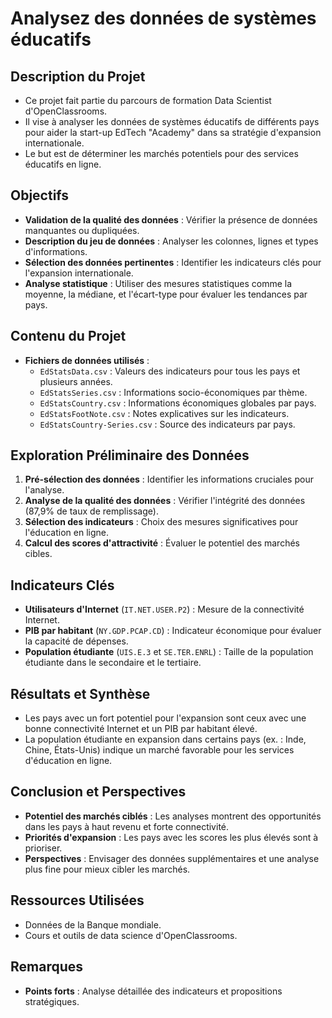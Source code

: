 # Analysez des données de systèmes éducatifs

## Description du Projet
- Ce projet fait partie du parcours de formation Data Scientist d'OpenClassrooms.
- Il vise à analyser les données de systèmes éducatifs de différents pays pour aider la start-up EdTech "Academy" dans sa stratégie d'expansion internationale.
- Le but est de déterminer les marchés potentiels pour des services éducatifs en ligne.

## Objectifs
- **Validation de la qualité des données** : Vérifier la présence de données manquantes ou dupliquées.
- **Description du jeu de données** : Analyser les colonnes, lignes et types d'informations.
- **Sélection des données pertinentes** : Identifier les indicateurs clés pour l'expansion internationale.
- **Analyse statistique** : Utiliser des mesures statistiques comme la moyenne, la médiane, et l'écart-type pour évaluer les tendances par pays.

## Contenu du Projet
- **Fichiers de données utilisés** :
  - `EdStatsData.csv` : Valeurs des indicateurs pour tous les pays et plusieurs années.
  - `EdStatsSeries.csv` : Informations socio-économiques par thème.
  - `EdStatsCountry.csv` : Informations économiques globales par pays.
  - `EdStatsFootNote.csv` : Notes explicatives sur les indicateurs.
  - `EdStatsCountry-Series.csv` : Source des indicateurs par pays.

## Exploration Préliminaire des Données
1. **Pré-sélection des données** : Identifier les informations cruciales pour l'analyse.
2. **Analyse de la qualité des données** : Vérifier l'intégrité des données (87,9% de taux de remplissage).
3. **Sélection des indicateurs** : Choix des mesures significatives pour l'éducation en ligne.
4. **Calcul des scores d'attractivité** : Évaluer le potentiel des marchés cibles.

## Indicateurs Clés
- **Utilisateurs d'Internet** (`IT.NET.USER.P2`) : Mesure de la connectivité Internet.
- **PIB par habitant** (`NY.GDP.PCAP.CD`) : Indicateur économique pour évaluer la capacité de dépenses.
- **Population étudiante** (`UIS.E.3` et `SE.TER.ENRL`) : Taille de la population étudiante dans le secondaire et le tertiaire.

## Résultats et Synthèse
- Les pays avec un fort potentiel pour l'expansion sont ceux avec une bonne connectivité Internet et un PIB par habitant élevé.
- La population étudiante en expansion dans certains pays (ex. : Inde, Chine, États-Unis) indique un marché favorable pour les services d'éducation en ligne.

## Conclusion et Perspectives
- **Potentiel des marchés ciblés** : Les analyses montrent des opportunités dans les pays à haut revenu et forte connectivité.
- **Priorités d'expansion** : Les pays avec les scores les plus élevés sont à prioriser.
- **Perspectives** : Envisager des données supplémentaires et une analyse plus fine pour mieux cibler les marchés.

## Ressources Utilisées
- Données de la Banque mondiale.
- Cours et outils de data science d'OpenClassrooms.

## Remarques
- **Points forts** : Analyse détaillée des indicateurs et propositions stratégiques.
